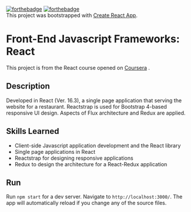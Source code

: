[![forthebadge](https://forthebadge.com/images/badges/uses-js.svg)](https://forthebadge.com)&nbsp;[![forthebadge](https://forthebadge.com/images/badges/built-with-love.svg)](https://forthebadge.com)\
This project was bootstrapped with [Create React App](https://github.com/facebook/create-react-app).

# Front-End Javascript Frameworks: React

This project is from the React course opened on [Coursera](https://www.coursera.org/learn/front-end-react) .  

## Description

Developed in React (Ver. 16.3), a single page application that serving the website for a restaurant. Reactstrap is used for Bootstrap 4-based responsive UI design. Aspects of Flux architecture and Redux are applied.

## Skills Learned

* Client-side Javascript application development and the React library
* Single page applications in React
* Reactstrap for designing responsive applications
*  Redux to design the architecture for a React-Redux application

## Run

Run `npm start` for a dev server. Navigate to `http://localhost:3000/`. The app will automatically reload if you change any of the source files.
